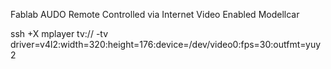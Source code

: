 Fablab AUDO
Remote Controlled via Internet 
Video Enabled
Modellcar 


ssh +X
mplayer tv:// -tv driver=v4l2:width=320:height=176:device=/dev/video0:fps=30:outfmt=yuy2
